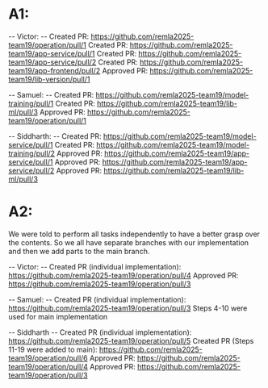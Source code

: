 # A1:

-- Victor: --
Created PR: https://github.com/remla2025-team19/operation/pull/1
Created PR: https://github.com/remla2025-team19/app-service/pull/1
Created PR: https://github.com/remla2025-team19/app-service/pull/2
Created PR: https://github.com/remla2025-team19/app-frontend/pull/2
Approved PR: https://github.com/remla2025-team19/lib-version/pull/1

-- Samuel: --
Created PR: https://github.com/remla2025-team19/model-training/pull/1
Created PR: https://github.com/remla2025-team19/lib-ml/pull/3
Approved PR: https://github.com/remla2025-team19/operation/pull/1

-- Siddharth: --
Created PR: https://github.com/remla2025-team19/model-service/pull/1
Created PR: https://github.com/remla2025-team19/model-training/pull/2
Approved PR: https://github.com/remla2025-team19/app-service/pull/1
Approved PR: https://github.com/remla2025-team19/app-service/pull/2
Approved PR: https://github.com/remla2025-team19/lib-ml/pull/3
# A2:
We were told to perform all tasks independently to have a better grasp over the contents.
So we all have separate branches with our implementation and then we add parts to the main branch.

-- Victor: --
Created PR (individual implementation): https://github.com/remla2025-team19/operation/pull/4
Approved PR: https://github.com/remla2025-team19/operation/pull/3

-- Samuel: --
Created PR (individual implementation): https://github.com/remla2025-team19/operation/pull/3
Steps 4-10 were used for main implementation

-- Siddharth --
Created PR (individual implementation): https://github.com/remla2025-team19/operation/pull/5
Created PR (Steps 11-19 were added to main): https://github.com/remla2025-team19/operation/pull/6
Approved PR: https://github.com/remla2025-team19/operation/pull/4
Approved PR: https://github.com/remla2025-team19/operation/pull/3
